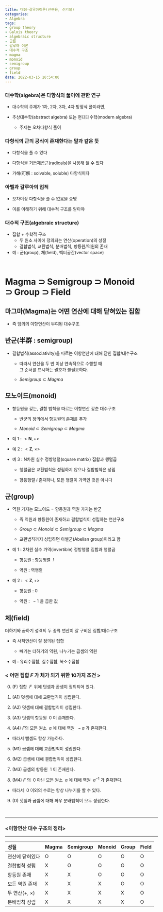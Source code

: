 ```yaml
---
title: 대칭-갈루아이론(신현용, 신기철)
categories: 
- Algebra
tags:
- group theory
- Galois theory
- algebraic structure
- 군론
- 갈루아 이론
- 대수적 구조
- magma
- monoid
- semigroup
- group
- field
date: 2022-03-15 10:54:00
---
```


### 대수학(algebra)은 다항식의 풀이에 관한 연구

- 대수학의 주제가 1차, 2차, 3차, 4차 방정식 풀이라면,

- 추상대수학(abstract algebra) 또는 현대대수학(modern algebra)
    - 주제는 오차다항식 풀이

### 다항식의 근의 공식이 존재한다는 말과 같은 뜻

- 다항식을 풀 수 있다

- 다항식을 거듭제곱근(radicals)을 사용해 풀 수 있다

- 가해(可解 : solvable, soluble) 다항식이다

### 아벨과 갈루아의 업적

- 오차이상 다항식을 풀 수 없음을 증명

- 이를 이해하기 위해 대수적 구조를 알아야

### 대수적 구조(algebraic structure)
- 집합 + 수학적 구조
    - 두 원소 사이에 정의되는 연산(operation)의 성질
    - 결합법칙, 교환법칙, 분배법칙, 항등원/역원의 존재
- 예 : 군(group), 체(field), 벡터공간(vector space)

<br>

# Magma $\supset$ Semigroup $\supset$ Monoid <br> $\supset$ Group $\supset$ Field

## 마그마(Magma)는 어떤 연산에 대해 닫혀있는 집합

- 즉 임의의 이항연산이 부여된 대수구조

## 반군(半群 : semigroup)

- 결합법칙(associativity)을 따르는 이항연산에 대해 닫힌 집합/대수구조

    - 따라서 연산을 두 번 이상 연속적으로 수행할 때 <br> 그 순서를 표시하는 괄호가 불필요하다.

    - $Semigroup \subset Magma$

## 모노이드(monoid)

- 항등원을 갖는, 결합 법칙을 따르는 이항연산 갖춘 대수구조    

    - 반군의 정의에서 항등원의 존재를 추가

    - $Monoid \subset Semigroup \subset Magma$

- 예 1 : $<\mathbf{N}, +>$

- 예 2 : $<\mathbf{Z}, \;\times>$

- 예 3 : N차원 실수 정방행렬(square matrix) 집합과 행렬곱

    - 행렬곱은 교환법칙은 성립하지 않으나 결합법칙은 성립

    - 항등행렬 $I$ 존재하나, 모든 행렬이 가역인 것은 아니다

## 군(group)

- 역원 가지는 모노이드 = 항등원과 역원 가지는 반군

    - 즉 역원과 항등원이 존재하고 결합법칙이 성립하는 연산구조 

    - $Group \subset Monoid \subset Semigroup \subset Magma$

    - 교환법칙까지 성립하면 아벨군(Abelian group)이라고 함

- 예 1 : 2차원 실수 가역(invertible) 정방행렬 집합과 행렬곱

    - 항등원 : 항등행렬 $\;I$

    - 역원 : 역행렬

- 예 2 : $<\mathbf{Z}, +>$

    - 항등원 : 0

    - 역원 : $\;-1$ 을 곱한 값

## 체(field)

더하기와 곱하기 성격의 두 종류 연산이 잘 구비된 집합/대수구조

- 즉 사칙연산이 잘 정의된 집합

    - 빼기는 더하기의 역원, 나누기는 곱셈의 역원

- 예 : 유리수집합, 실수집합, 복소수집합

### < 어떤 집합 $F$ 가 체가 되기 위한 10가지 조건 >

0. (F) 집합 $\;F\;$ 위에 덧셈과 곱셈이 정의되어 있다.

1. (A1) 덧셈에 대해 교환법칙이 성립한다.

2. (A2) 덧셈에 대해 결합법칙이 성립한다.

3. (A3) 덧셈의 항등원 $\;0$ 이 존재한다.

4. (A4) $F$의 모든 원소 $\;a$ 에 대해 역원 $\;-a$ 가 존재한다.

-  따라서 뺄셈도 항상 가능하다.

5. (M1) 곱셈에 대해 교환법칙이 성립한다.

6. (M2) 곱셈에 대해 결합법칙이 성립한다.

7. (M3) 곱셈의 항등원 $\;1$ 이 존재한다.

8. (M4) $F$ 의 $\;0$ 아닌 모든 원소 $\;a$ 에 대해 역원 $\;a^{-1}$ 가 존재한다.

- 따라서 $\;0$ 이외의 수로는 항상 나누기를 할 수 있다.

9. (D) 덧셈과 곱셈에 대해 좌우 분배법칙이 모두 성립한다.

<br>

---

### <이항연산 대수 구조의 정리>

---

| 성질 | Magma | Semigroup | Monoid | Group | Field |
|:---|:---|:---|:---|:---|---|
| 연산에 닫혀있다 | O | O | O | O | O |
| 결합법칙 성립 | X | O | O | O | O |
| 항등원 존재 | X | X | O | O | O |
| 모든 역원 존재 | X | X | X | O | O |
| 두 연산($+$, $\times$) | X | X | X | X | O |
| 분배법칙 성립 | X | X | X | X | O |

<br>